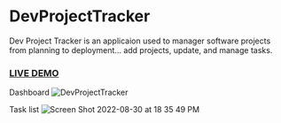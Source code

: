 # DevProjectTracker
Dev Project Tracker is an applicaion used to manager software projects from planning to deployment... add projects, update, and manage tasks.

### <a href="http://35.165.142.51">LIVE DEMO</a>
Dashboard
![DevProjectTracker](https://user-images.githubusercontent.com/72363705/187573185-75589404-31d2-442b-a63c-f402b7c037c9.png)

Task list
![Screen Shot 2022-08-30 at 18 35 49 PM](https://user-images.githubusercontent.com/72363705/187573576-ee456000-139c-4d4f-a265-f1124b6c7252.png)
